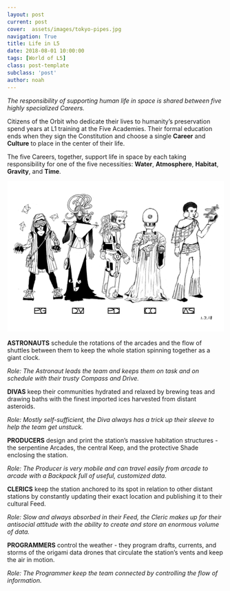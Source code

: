 ```yaml
---
layout: post
current: post
cover:  assets/images/tokyo-pipes.jpg
navigation: True
title: Life in L5
date: 2018-08-01 10:00:00
tags: [World of L5]
class: post-template
subclass: 'post'
author: noah
---
```


*The responsibility of supporting human life in space is shared between five highly specialized Careers.* 

Citizens of the Orbit who dedicate their lives to humanity’s preservation spend years at L1 training at the Five Academies. Their formal education ends when they sign the Constitution and choose a single **Career** and **Culture** to place in the center of their life. 
 
The five Careers, together, support life in space by each taking responsibility for one of the five necessities: **Water**, **Atmosphere**, **Habitat**, **Gravity**, and **Time**.
 
 ![The Five Careers](assets/images/team-bw.png)
 
**ASTRONAUTS** schedule the rotations of the arcades and the flow of shuttles between them to keep the whole station spinning together as a giant clock.
 
*Role: The Astronaut leads the team and keeps them on task and on schedule with their trusty Compass and Drive.*
 
**DIVAS** keep their communities hydrated and relaxed by brewing teas and drawing baths with the finest imported ices harvested from distant asteroids.
 
*Role: Mostly self-sufficient, the Diva always has a trick up their sleeve to help the team get unstuck.*
 
**PRODUCERS** design and print the station’s massive habitation structures - the serpentine Arcades, the central Keep, and the protective Shade enclosing the station.
 
*Role: The Producer is very mobile and can travel easily from arcade to arcade with a Backpack full of useful, customized data.*
 
**CLERICS** keep the station anchored to its spot in relation to other distant stations by constantly updating their exact location and publishing it to their cultural Feed.
 
*Role: Slow and always absorbed in their Feed, the Cleric makes up for their antisocial attitude with the ability to create and store an enormous volume of data.*
 
**PROGRAMMERS** control the weather - they program drafts, currents, and storms of the origami data drones that circulate the station’s vents and keep the air in motion.

*Role: The Programmer keep the team connected by controlling the flow of information.*
